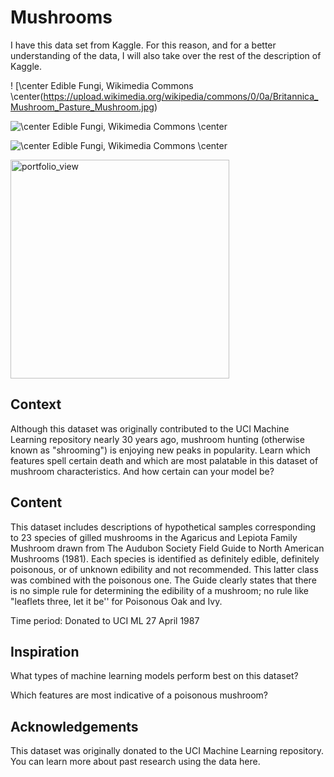 # Mushrooms

I have this data set from Kaggle. For this reason, and for a better understanding of the data, I will also take over the rest of the description of Kaggle.

! [\center Edible Fungi, Wikimedia Commons \center(https://upload.wikimedia.org/wikipedia/commons/0/0a/Britannica_Mushroom_Pasture_Mushroom.jpg) 

![\center Edible Fungi, Wikimedia Commons \center](https://upload.wikimedia.org/wikipedia/commons/0/0a/Britannica_Mushroom_Pasture_Mushroom.jpg)


![\center Edible Fungi, Wikimedia Commons \center](https://upload.wikimedia.org/wikipedia/commons/thumb/a/a1/Edible_Fungi.jpg/1185px-Edible_Fungi.jpg)

<img width="350" alt="portfolio_view" src="/images/Britannica_Mushroom_Pasture_Mushroom.jpgg">

## Context
Although this dataset was originally contributed to the UCI Machine Learning repository nearly 30 years ago, mushroom hunting (otherwise known as "shrooming") is enjoying new peaks in popularity. Learn which features spell certain death and which are most palatable in this dataset of mushroom characteristics. And how certain can your model be?

## Content
This dataset includes descriptions of hypothetical samples corresponding to 23 species of gilled mushrooms in the Agaricus and Lepiota Family Mushroom drawn from The Audubon Society Field Guide to North American Mushrooms (1981). Each species is identified as definitely edible, definitely poisonous, or of unknown edibility and not recommended. This latter class was combined with the poisonous one. The Guide clearly states that there is no simple rule for determining the edibility of a mushroom; no rule like "leaflets three, let it be'' for Poisonous Oak and Ivy.

Time period: Donated to UCI ML 27 April 1987

## Inspiration
What types of machine learning models perform best on this dataset?

Which features are most indicative of a poisonous mushroom?

## Acknowledgements
This dataset was originally donated to the UCI Machine Learning repository. You can learn more about past research using the data here.
